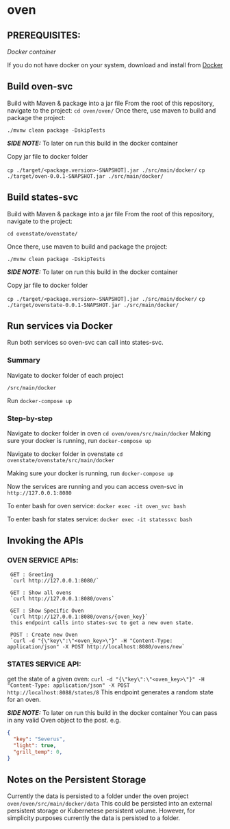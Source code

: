 # oven
## PREREQUISITES:

*Docker container*

If you do not have docker on your system, download and install from [Docker](https://docs.docker.com/get-docker/)

## Build oven-svc
Build with Maven & package into a jar file
From the root of this repository, navigate to the project:
`cd oven/oven/`
Once there, use maven to build and package the project:

`./mvnw clean package -DskipTests`

 **_SIDE NOTE:_** To later on run this build in the docker container
 
Copy jar file to docker folder

`cp ./target/<package.version>-SNAPSHOT].jar ./src/main/docker/`
`cp ./target/oven-0.0.1-SNAPSHOT.jar ./src/main/docker/`

## Build states-svc
Build with Maven & package into a jar file
From the root of this repository, navigate to the project:

`cd ovenstate/ovenstate/`

Once there, use maven to build and package the project:

`./mvnw clean package -DskipTests`

 **_SIDE NOTE:_** To later on run this build in the docker container
 
Copy jar file to docker folder

`cp ./target/<package.version>-SNAPSHOT].jar ./src/main/docker/`
`cp ./target/ovenstate-0.0.1-SNAPSHOT.jar ./src/main/docker/`

## Run services via Docker
Run both services so oven-svc can call into states-svc.
### Summary
Navigate to docker folder of each project

`/src/main/docker`

Run `docker-compose up`
### Step-by-step
Navigate to docker folder in oven
`cd oven/oven/src/main/docker`
Making sure your docker is running, run
`docker-compose up`


Navigate to docker folder in ovenstate
`cd ovenstate/ovenstate/src/main/docker`


Making sure your docker is running, run
`docker-compose up`

Now the services are running and you can access oven-svc in `http://127.0.0.1:8080`


To enter bash for oven service:
 `docker exec -it oven_svc bash`

 
To enter bash for states service:
`docker exec -it statessvc bash`

## Invoking the APIs 

### OVEN SERVICE APIs: 
~~~
 GET : Greeting
 `curl http://127.0.0.1:8080/`
~~~

~~~
 GET : Show all ovens
 `curl http://127.0.0.1:8080/ovens`
~~~

~~~
 GET : Show Specific Oven
 `curl http://127.0.0.1:8080/ovens/{oven_key}`
 this endpoint calls into states-svc to get a new oven state.
~~~

~~~
 POST : Create new Oven
 `curl -d "{\"key\":\"<oven_key>\"}" -H "Content-Type: application/json" -X POST http://localhost:8080/ovens/new`
~~~
 
### STATES SERVICE API:
 get the state of a given oven:
 `curl -d "{\"key\":\"<oven_key>\"}" -H "Content-Type: application/json" -X POST http://localhost:8088/states/8`
 This endpoint generates a random state for an oven.
 
 **_SIDE NOTE:_** To later on run this build in the docker container
 You can pass in any valid Oven object to the post. e.g.
 ```json
 {
   "key": "Severus",
   "light": true,
   "grill_temp": 0,
 }
 ```

## Notes on the Persistent Storage
Currently the data is persisted to a folder under the oven project
`oven/oven/src/main/docker/data`
This could be persisted into an external persistent storage or Kubernetese persistent volume.
However, for simplicity purposes currently the data is persisted to a folder. 